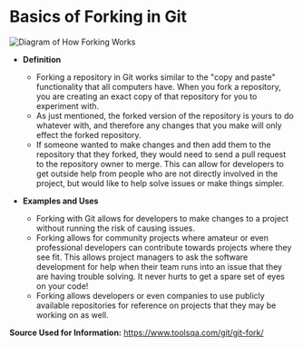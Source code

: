 # Basics of Forking in Git

![Diagram of How Forking Works](https://svalinn.github.io/DAGMC/_images/workflow.png)

* **Definition**

	* Forking a repository in Git works similar to the "copy and paste" functionality that all computers have. When you fork a repository, you are creating an exact copy of that repository for you to experiment with.
	* As just mentioned, the forked version of the repository is yours to do whatever with, and therefore any changes that you make will only effect the forked repository.
	* If someone wanted to make changes and then add them to the repository that they forked, they would need to send a pull request to the repository owner to merge. This can allow for developers to get outside help from people who are not directly involved in the project, but would like to help solve issues or make things simpler.

* **Examples and Uses**
	* Forking with Git allows for developers to make changes to a project without running the risk of causing issues.
	* Forking allows for community projects where amateur or even professional developers can contribute towards projects where they see fit. This allows project managers to ask the software development for help when their team runs into an issue that they are having trouble solving. It never hurts to get a spare set of eyes on your code!
	* Forking allows developers or even companies to use publicly available repositories for reference on projects that they may be working on as well.
	
**Source Used for Information:** https://www.toolsqa.com/git/git-fork/